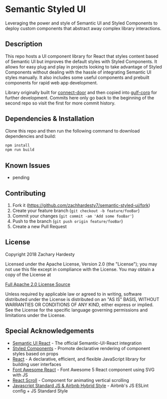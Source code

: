 # Semantic Styled UI

Leveraging the power and style of Semantic UI and Styled Components to deploy custom components that
abstract away complex library interactions.

## Description

This repo hosts a UI component library for React that styles content based of Semantic UI but
improves the default styles with Styled Components. It allows for easy plug and play in projects
looking to take advantage of Styled Components without dealing with the hassle of integrating
Semantic UI styles manually. It also includes some useful components and prebuilt components for
rapid web app development.

Library originally built for [connect-door] and then copied into
[gulf-corp] for further development. Commits here only go back to
the beginning of the second repo so visit the first for more commit history.

## Dependencies & Installation

Clone this repo and then run the following command to download dependencies and build:

``` bash
npm install
npm run build
```

## Known Issues

* pending

## Contributing

1. Fork it (<https://github.com/zachhardesty7/semantic-styled-ui/fork>)
2. Create your feature branch (`git checkout -b feature/fooBar`)
3. Commit your changes (`git commit -am 'Add some fooBar'`)
4. Push to the branch (`git push origin feature/fooBar`)
5. Create a new Pull Request

## License

Copyright 2018 Zachary Hardesty

Licensed under the Apache License, Version 2.0 (the "License");
you may not use this file except in compliance with the License.
You may obtain a copy of the License at

[Full Apache 2.0 License Source](http://www.apache.org/licenses/LICENSE-2.0)

Unless required by applicable law or agreed to in writing, software
distributed under the License is distributed on an "AS IS" BASIS,
WITHOUT WARRANTIES OR CONDITIONS OF ANY KIND, either express or implied.
See the License for the specific language governing permissions and
limitations under the License.

## Special Acknowledgements

* [Semantic UI React][semanticGH] - The official Semantic-UI-React integration
* [Styled Components][styledGH] - Promote declarative rendering of component styles based
  on props
* [React][reactGH] - A declarative, efficient, and flexible JavaScript library for building user interfaces
* [Font Awesome React][faGH] - Font Awesome 5 React component using SVG with JS
* [React Scroll][scrollGH] - Component for animating vertical scrolling
* [Javascript Standard JS & Airbnb Hybrid Style][standard] - Airbnb's JS ESLint config + JS Standard Style

<!-- Markdown link & img definitions -->
[connect-door]: https://github.com/zachhardesty7/connect-door/
[gulf-corp]: https://github.com/zachhardesty7/gulf-corp/
[standard]: https://github.com/doasync/eslint-config-airbnb-standard
[reactGH]: https://github.com/facebook/react
[semanticGH]: https://github.com/Semantic-Org/Semantic-UI-React
[styledGH]: https://github.com/styled-components
[faGH]: https://github.com/FortAwesome/react-fontawesome
[scrollGH]: https://github.com/fisshy/react-scroll